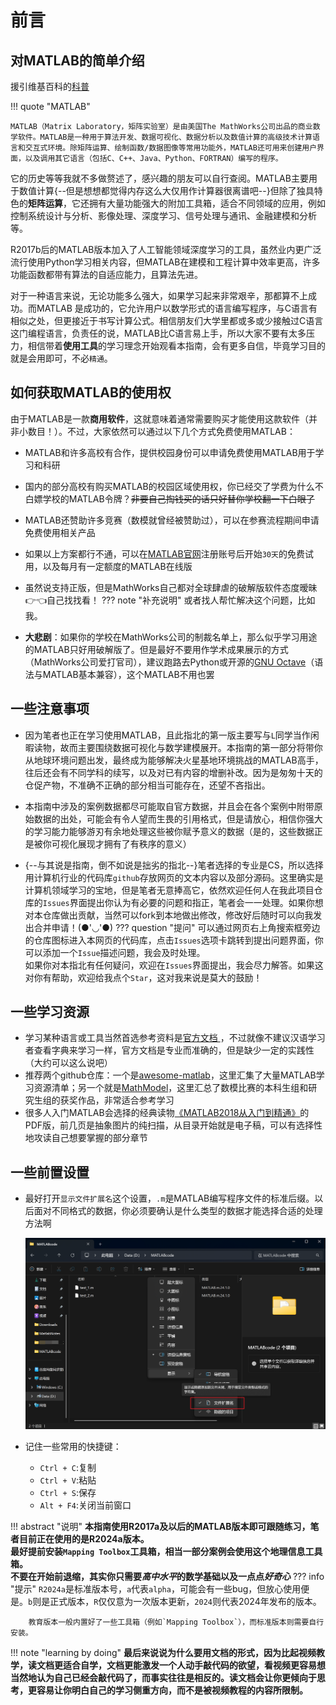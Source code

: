 # 前言

## 对MATLAB的简单介绍

援引维基百科的[科普](https://zh.wikipedia.org/wiki/MATLAB)

!!! quote "MATLAB"

    MATLAB（Matrix Laboratory，矩阵实验室）是由美国The MathWorks公司出品的商业数学软件。MATLAB是一种用于算法开发、数据可视化、数据分析以及数值计算的高级技术计算语言和交互式环境。除矩阵运算、绘制函数/数据图像等常用功能外，MATLAB还可用来创建用户界面，以及调用其它语言（包括C、C++、Java、Python、FORTRAN）编写的程序。 

它的历史等等我就不多做赘述了，感兴趣的朋友可以自行查阅。MATLAB主要用于数值计算{--但是想想都觉得内存这么大仅用作计算器很离谱吧--}但除了独具特色的**矩阵运算**，它还拥有大量功能强大的附加工具箱，适合不同领域的应用，例如控制系统设计与分析、影像处理、深度学习、信号处理与通讯、金融建模和分析等。  

R2017b后的MATLAB版本加入了人工智能领域深度学习的工具，虽然业内更广泛流行使用Python学习相关内容，但MATLAB在建模和工程计算中效率更高，许多功能函数都带有算法的自适应能力，且算法先进。  

对于一种语言来说，无论功能多么强大，如果学习起来非常艰辛，那都算不上成功。而MATLAB 是成功的，它允许用户以数学形式的语言编写程序，与C语言有相似之处，但更接近于书写计算公式。相信朋友们大学里都或多或少接触过C语言这门编程语言，负责任的说，MATLAB比C语言易上手，所以大家不要有太多压力，相信带着**使用工具**的学习理念开始观看本指南，会有更多自信，毕竟学习目的就是会用即可，不必`精通`。  

## 如何获取MATLAB的使用权

由于MATLAB是一款**商用软件**，这就意味着通常需要购买才能使用这款软件（并非小数目！）。不过，大家依然可以通过以下几个方式免费使用MATLAB：  

- MATLAB和许多高校有合作，提供校园身份可以申请免费使用MATLAB用于学习和科研
- 国内的部分高校有购买MATLAB的校园区域使用权，你已经交了学费为什么不白嫖学校的MATLAB令牌？~~非要自己掏钱买的话只好替你学校翻一下白眼了~~
- MATLAB还赞助许多竞赛（数模就曾经被赞助过），可以在参赛流程期间申请免费使用相关产品
- 如果以上方案都行不通，可以在[MATLAB官网](https://www.mathworks.com/products/matlab.html)注册账号后开始`30天`的免费试用，以及每月有一定额度的MATLAB在线版
- 虽然说支持正版，但是MathWorks自己都对全球肆虐的破解版软件态度暧昧👉👈自己找找看！
??? note "补充说明"
    或者找人帮忙解决这个问题，比如我。

- **大悲剧**：如果你的学校在MathWorks公司的制裁名单上，那么似乎学习用途的MATLAB只好用破解版了。但是最好不要用作学术成果展示的方式（MathWorks公司爱打官司），建议跑路去Python或开源的[GNU Octave](https://octave.org/)（语法与MATLAB基本兼容），这个MATLAB不用也罢

## 一些注意事项

- 因为笔者也正在学习使用MATLAB，且此指北的第一版主要写与`L`同学当作闲暇读物，故而主要围绕数据可视化与数学建模展开。本指南的第一部分将带你从地球环境问题出发，最终成为能够解决火星基地环境挑战的MATLAB高手，往后还会有不同学科的续写，以及对已有内容的增删补改。因为是匆匆十天的仓促产物，不准确不正确的部分相当可能存在，还望不吝指出。

- 本指南中涉及的案例数据都尽可能取自官方数据，并且会在各个案例中附带原始数据的出处，可能会有令人望而生畏的引用格式，但是请放心，相信你强大的学习能力能够游刃有余地处理这些被你赋予意义的数据（是的，这些数据正是被你可视化展现才拥有了有秩序的意义）

- {--与其说是指南，倒不如说是拙劣的指北--}笔者选择的专业是CS，所以选择用计算机行业的代码库`github`存放网页的文本内容以及部分源码。这里确实是计算机领域学习的宝地，但是笔者无意捧高它，依然欢迎任何人在我此项目仓库的`Issues`界面提出你认为有必要的问题和指正，笔者会一一处理。如果你想对本仓库做出贡献，当然可以fork到本地做出修改，修改好后随时可以向我发出合并申请！(●'◡'●)
??? question "提问"
    可以通过网页右上角搜索框旁边的仓库图标进入本网页的代码库，点击`Issues`选项卡跳转到提出问题界面，你可以添加一个`Issue`描述问题，我会及时处理。  
    如果你对本指北有任何疑问，欢迎在`Issues`界面提出，我会尽力解答。如果这对你有帮助，欢迎给我点个`Star`，这对我来说是莫大的鼓励！

## 一些学习资源

- 学习某种语言或工具当然首选参考资料是[官方文档 ](https://www.mathworks.com/help/matlab/getting-started-with-matlab.html)，不过就像不建议汉语学习者查看字典来学习一样，官方文档是专业而准确的，但是缺少一定的实践性（大约可以这么说吧）
- 推荐两个github仓库：一个是[awesome-matlab](https://github.com/uhub/awesome-matlab)，这里汇集了大量MATLAB学习资源清单；另一个就是[MathModel](https://github.com/zhanwen/MathModel)，这里汇总了数模比赛的本科生组和研究生组的获奖作品，非常适合参考学习
- 很多人入门MATLAB会选择的经典读物[《MATLAB2018从入门到精通》](https://share.weiyun.com/RHzQAVvy)的PDF版，前几页是抽象图片的纯扫描，从目录开始就是电子稿，可以有选择性地攻读自己想要掌握的部分章节

## 一些前置设置

- 最好打开`显示文件扩展名`这个设置，`.m`是MATLAB编写程序文件的标准后缀。以后面对不同格式的数据，你必须要确认是什么类型的数据才能选择合适的处理方法啊

  ![image-9](images\image-9.png)

- 记住一些常用的快捷键：
    - `Ctrl + C`:复制
    - `Ctrl + V`:粘贴
    - `Ctrl + S`:保存
    - `Alt + F4`:关闭当前窗口

!!! abstract "说明"
    **本指南使用R2017a及以后的MATLAB版本即可跟随练习，笔者目前正在使用的是R2024a版本。**  
    **最好提前安装`Mapping Toolbox`工具箱，相当一部分案例会使用这个地理信息工具箱。**  
    **不要在开始前退缩，其实你只需要*高中水平*的数学基础以及一点点*好奇心***
    ??? info "提示"
        `R2024a`是标准版本号，`a`代表`alpha`，可能会有一些bug，但放心使用便是。`b`则是正式版本，`R`仅仅意为一次版本更新，`2024`则代表2024年发布的版本。

        教育版本一般内置好了一些工具箱（例如`Mapping Toolbox`），而标准版本则需要自行安装。
!!! note "learning by doing"
    **最后来说说为什么要用文档的形式，因为比起视频教学，读文档更适合自学，文档更能激发一个人动手敲代码的欲望，看视频更容易想当然地认为自己已经会敲代码了，而事实往往是相反的。读文档会让你更倾向于思考，更容易让你明白自己的学习侧重方向，而不是被视频教程的内容所限制。**